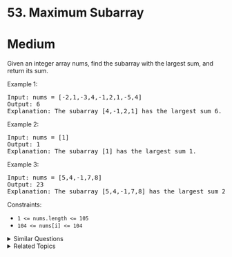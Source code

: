 # 53. Maximum Subarray

# Medium

Given an integer array nums, find the subarray with the largest sum, and return its sum.

Example 1:

<pre>
Input: nums = [-2,1,-3,4,-1,2,1,-5,4]
Output: 6
Explanation: The subarray [4,-1,2,1] has the largest sum 6.
</pre>

Example 2:

<pre>
Input: nums = [1]
Output: 1
Explanation: The subarray [1] has the largest sum 1.
</pre>

Example 3:

<pre>
Input: nums = [5,4,-1,7,8]
Output: 23
Explanation: The subarray [5,4,-1,7,8] has the largest sum 23.
</pre>

Constraints:

-   `1 <= nums.length <= 105`
-   `104 <= nums[i] <= 104`

<details>
<summary> Similar Questions </summary>

-   `Best Time to Buy and Sell Stock - Easy`
-   `Maximum Product Subarray - Medium`
-   `Maximum Score Of Spliced Array - Hard`

</details>

<details>
<summary> Related Topics </summary>

-   `Array`
-   `Divide and Conquer`
-   `Dynamic Programming`

</details>
